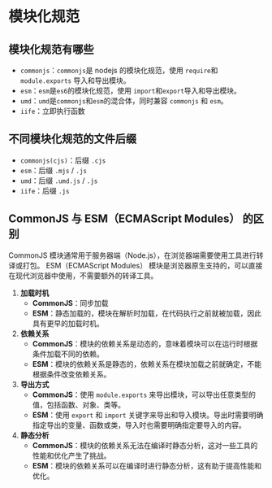 # 模块化规范

## 模块化规范有哪些

- `commonjs`：`commonjs`是 nodejs 的模块化规范，使用 `require`和`module.exports` 导入和导出模块。
- `esm`：`esm`是`es6`的模块化规范，使用 `import`和`export`导入和导出模块。
- `umd`：`umd`是`commonjs`和`esm`的混合体，同时兼容 `commonjs` 和 `esm`。
- `iife`：立即执行函数

## 不同模块化规范的文件后缀

- `commonjs(cjs)`：后缀 `.cjs`
- `esm`：后缀 `.mjs` / `.js`
- `umd`：后缀 `.umd.js`  / `.js`
- `iife`：后缀 `.js`

## CommonJS 与 ESM（ECMAScript Modules） 的区别
CommonJS 模块通常用于服务器端（Node.js），在浏览器端需要使用工具进行转译或打包。
ESM（ECMAScript Modules） 模块是浏览器原生支持的，可以直接在现代浏览器中使用，不需要额外的转译工具。
1. **加载时机**
   - **CommonJS**：同步加载
   - **ESM**：静态加载的，模块在解析时加载，在代码执行之前就被加载，因此具有更早的加载时机。
2. **依赖关系**
   - **CommonJS**：模块的依赖关系是动态的，意味着模块可以在运行时根据条件加载不同的依赖。
   - **ESM**：模块的依赖关系是静态的，依赖关系在模块加载之前就确定，不能根据条件改变依赖关系。
3. **导出方式**
   - **CommonJS**：使用 `module.exports` 来导出模块，可以导出任意类型的值，包括函数、对象、类等。
   - **ESM**：使用 `export` 和 `import` 关键字来导出和导入模块。导出时需要明确指定导出的变量、函数或类，导入时也需要明确指定要导入的内容。
4. **静态分析**
   - **CommonJS**：模块的依赖关系无法在编译时静态分析，这对一些工具的性能和优化产生了挑战。
   - **ESM**：模块的依赖关系可以在编译时进行静态分析，这有助于提高性能和优化。 